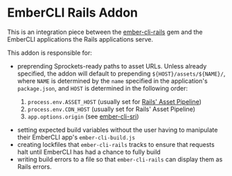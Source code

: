# EmberCLI Rails Addon

This is an integration piece between the [ember-cli-rails] gem and the
EmberCLI applications the Rails applications serve.

This addon is responsible for:

- preprending Sprockets-ready paths to asset URLs. Unless already specified,
  the addon will default to prepending `${HOST}/assets/${NAME}/`, where `NAME`
  is determined by the `name` specified in the application's `package.json`,
  and `HOST` is determined in the following order:

  1. `process.env.ASSET_HOST` (usually set for [Rails' Asset Pipeline][asset-host])
  1. `process.env.CDN_HOST` (usually set for Rails' Asset Pipeline)
  1. `app.options.origin` (see [ember-cli-sri][origin])

[asset-host]: https://robots.thoughtbot.com/dns-cdn-origin#making-it-work-with-rails
[origin]: https://github.com/jonathanKingston/ember-cli-sri#configure

- setting expected build variables without the user having to manipulate their
  EmberCLI app's `ember-cli-build.js`
- creating lockfiles that `ember-cli-rails` tracks to ensure that requests halt
  until EmberCLI has had a chance to fully build
- writing build errors to a file so that `ember-cli-rails` can display them
  as Rails errors.

[ember-cli-rails]: https://github.com/thoughtbot/ember-cli-rails
[SRI]: https://github.com/jonathanKingston/ember-cli-sri#what-is-it

